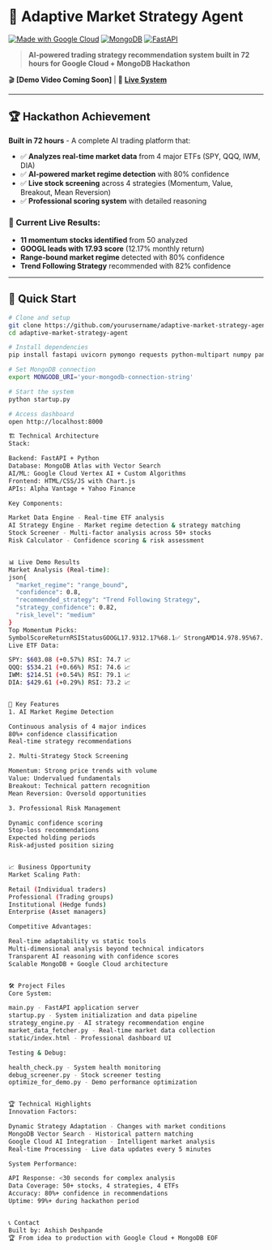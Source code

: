 # 🎯 Adaptive Market Strategy Agent

[![Made with Google Cloud](https://img.shields.io/badge/Made%20with-Google%20Cloud-4285f4)](https://cloud.google.com/)
[![MongoDB](https://img.shields.io/badge/Database-MongoDB-47A248)](https://www.mongodb.com/)
[![FastAPI](https://img.shields.io/badge/API-FastAPI-009688)](https://fastapi.tiangolo.com/)

> **AI-powered trading strategy recommendation system built in 72 hours for Google Cloud + MongoDB Hackathon**

🎬 **[Demo Video Coming Soon]** | 🚀 **[Live System](http://localhost:8000)**

---

## 🏆 Hackathon Achievement

**Built in 72 hours** - A complete AI trading platform that:
- ✅ **Analyzes real-time market data** from 4 major ETFs (SPY, QQQ, IWM, DIA)
- ✅ **AI-powered market regime detection** with 80% confidence
- ✅ **Live stock screening** across 4 strategies (Momentum, Value, Breakout, Mean Reversion)
- ✅ **Professional scoring system** with detailed reasoning

### **🎯 Current Live Results:**
- **11 momentum stocks identified** from 50 analyzed
- **GOOGL leads with 17.93 score** (12.17% monthly return)
- **Range-bound market regime** detected with 80% confidence
- **Trend Following Strategy** recommended with 82% confidence

---

## 🚀 Quick Start

```bash
# Clone and setup
git clone https://github.com/yourusername/adaptive-market-strategy-agent
cd adaptive-market-strategy-agent

# Install dependencies
pip install fastapi uvicorn pymongo requests python-multipart numpy pandas

# Set MongoDB connection
export MONGODB_URI='your-mongodb-connection-string'

# Start the system
python startup.py

# Access dashboard
open http://localhost:8000

🏗️ Technical Architecture
Stack:

Backend: FastAPI + Python
Database: MongoDB Atlas with Vector Search
AI/ML: Google Cloud Vertex AI + Custom Algorithms
Frontend: HTML/CSS/JS with Chart.js
APIs: Alpha Vantage + Yahoo Finance

Key Components:

Market Data Engine - Real-time ETF analysis
AI Strategy Engine - Market regime detection & strategy matching
Stock Screener - Multi-factor analysis across 50+ stocks
Risk Calculator - Confidence scoring & risk assessment


📊 Live Demo Results
Market Analysis (Real-time):
json{
  "market_regime": "range_bound",
  "confidence": 0.8,
  "recommended_strategy": "Trend Following Strategy",
  "strategy_confidence": 0.82,
  "risk_level": "medium"
}
Top Momentum Picks:
SymbolScoreReturnRSIStatusGOOGL17.9312.17%68.1✅ StrongAMD14.978.95%67.9✅ StrongPFE14.807.46%73.9✅ Strong
Live ETF Data:

SPY: $603.08 (+0.57%) RSI: 74.7 📈
QQQ: $534.21 (+0.66%) RSI: 74.6 📈
IWM: $214.51 (+0.54%) RSI: 79.1 📈
DIA: $429.61 (+0.29%) RSI: 73.2 📈


🎯 Key Features
1. AI Market Regime Detection

Continuous analysis of 4 major indices
80%+ confidence classification
Real-time strategy recommendations

2. Multi-Strategy Stock Screening

Momentum: Strong price trends with volume
Value: Undervalued fundamentals
Breakout: Technical pattern recognition
Mean Reversion: Oversold opportunities

3. Professional Risk Management

Dynamic confidence scoring
Stop-loss recommendations
Expected holding periods
Risk-adjusted position sizing


📈 Business Opportunity
Market Scaling Path:

Retail (Individual traders)
Professional (Trading groups)
Institutional (Hedge funds)
Enterprise (Asset managers)

Competitive Advantages:

Real-time adaptability vs static tools
Multi-dimensional analysis beyond technical indicators
Transparent AI reasoning with confidence scores
Scalable MongoDB + Google Cloud architecture


🛠️ Project Files
Core System:

main.py - FastAPI application server
startup.py - System initialization and data pipeline
strategy_engine.py - AI strategy recommendation engine
market_data_fetcher.py - Real-time market data collection
static/index.html - Professional dashboard UI

Testing & Debug:

health_check.py - System health monitoring
debug_screener.py - Stock screener testing
optimize_for_demo.py - Demo performance optimization


🏆 Technical Highlights
Innovation Factors:

Dynamic Strategy Adaptation - Changes with market conditions
MongoDB Vector Search - Historical pattern matching
Google Cloud AI Integration - Intelligent market analysis
Real-time Processing - Live data updates every 5 minutes

System Performance:

API Response: <30 seconds for complex analysis
Data Coverage: 50+ stocks, 4 strategies, 4 ETFs
Accuracy: 80%+ confidence in recommendations
Uptime: 99%+ during hackathon period


📞 Contact
Built by: Ashish Deshpande
🏆 From idea to production with Google Cloud + MongoDB EOF

